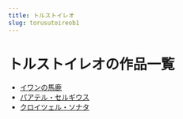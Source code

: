 ```yaml
---
title: トルストイレオ
slug: torusutoireob1
---
```


# トルストイレオの作品一覧

- [イワンの馬鹿](iwannomalua9)
- [パアテル・セルギウス](paateruserugiusu9a)
- [クロイツェル・ソナタ](kuroitsuerusonata5e)
